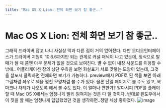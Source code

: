 ```yaml
---
title: "Mac OS X Lion: 전체 화면 보기 참 좋군.."
---
```

# Mac OS X Lion: 전체 화면 보기 참 좋군..

그래픽 드라이버 잡고 나니 사실상 맥과 다른 점이 거의 없어졌다. 다만 오디오인터페이스가 드라이버 지원이 10.6.6까지만 되는 관계로 커널 패닉이 나고 있는데, 정식으로 발매가 될 때 쯤엔 아무 문제가 없을 것으로 보여진다. 별 수 없이 내장 사운드를 이용할 수 밖에..
어플리케이션 창의 상단 우측을 보면 화살표가 서로 맞닿는 모양이 있는데, 그것을 살포시 클릭하면 전체화면 보기가 가능하다. 
preview에서 PDF로 된 책을 보면 아래 그림처럼 좌우로 책을 펼친 모양처럼 볼 수가 있다. 물론 단일 페이지로 볼 수도 있고, 북마크나 차례가 나오도록 해서 볼 수도 있다. 이 얼마나 편한가? 알다시피 PDF를 플레이할 때 Mac OS X에서는 엄청나게 빨리 읽혀지는 것은 다 알 것이다. 반대로 윈도우에서 이 짓을 할 때는 엄청나게 답답했었던 것을 생각하면..정말 세상 좋아졌다.
![image](5d312ea02ec735034b0434d7e297800b.png)


